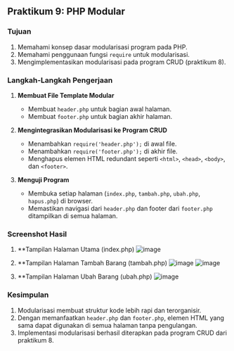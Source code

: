 ## Praktikum 9: PHP Modular

### Tujuan
1. Memahami konsep dasar modularisasi program pada PHP.
2. Memahami penggunaan fungsi `require` untuk modularisasi.
3. Mengimplementasikan modularisasi pada program CRUD (praktikum 8).

### Langkah-Langkah Pengerjaan

1. **Membuat File Template Modular**
   - Membuat `header.php` untuk bagian awal halaman.
   - Membuat `footer.php` untuk bagian akhir halaman.

2. **Mengintegrasikan Modularisasi ke Program CRUD**
   - Menambahkan `require('header.php');` di awal file.
   - Menambahkan `require('footer.php');` di akhir file.
   - Menghapus elemen HTML redundant seperti `<html>`, `<head>`, `<body>`, dan `<footer>`.

3. **Menguji Program**
   - Membuka setiap halaman (`index.php`, `tambah.php`, `ubah.php`, `hapus.php`) di browser.
   - Memastikan navigasi dari `header.php` dan footer dari `footer.php` ditampilkan di semua halaman.

### Screenshot Hasil
1. **Tampilan Halaman Utama (index.php)
![image](https://github.com/user-attachments/assets/134328a1-9523-4f75-951c-6f097bf3411a)

2. **Tampilan Halaman Tambah Barang (tambah.php)
![image](https://github.com/user-attachments/assets/cc91cd87-eb5e-430b-98f0-a36ca9d69867)
![image](https://github.com/user-attachments/assets/ac7ce297-81c4-4a42-a672-8f7a2f4c389b)

3. **Tampilan Halaman Ubah Barang (ubah.php)
   ![image](https://github.com/user-attachments/assets/618c39f0-689f-45f0-a10f-7aa15f6aae58)

### Kesimpulan
1. Modularisasi membuat struktur kode lebih rapi dan terorganisir.
2. Dengan memanfaatkan `header.php` dan `footer.php`, elemen HTML yang sama dapat digunakan di semua halaman tanpa pengulangan.
3. Implementasi modularisasi berhasil diterapkan pada program CRUD dari praktikum 8.
